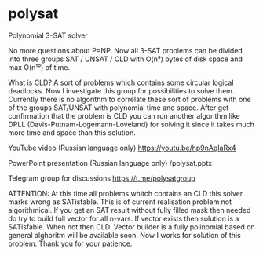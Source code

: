# polysat
Polynomial 3-SAT solver


No more questions about P=NP. 
Now all 3-SAT problems can be divided into three groups SAT / UNSAT / CLD with O(n³) bytes of disk space and max O(n¹⁰) of time.

What is CLD?
A sort of problems which contains some circular logical deadlocks. Now I investigate this group for possibilities to solve them.
Currently there is no algorithm to correlate these sort of problems with one of the groups SAT/UNSAT with polynomial time and space.
After get confirmation that the problem is CLD you can run another algorithm like DPLL (Davis-Putnam-Logemann-Loveland) for solving it
since it takes much more time and space than this solution.

YouTube video (Russian language only)
https://youtu.be/hp9nAqIaRx4

PowerPoint presentation (Russian language only)
/polysat.pptx

Telegram group for discussions
https://t.me/polysatgroup

ATTENTION: At this time all problems whitch contains an CLD this solver marks wrong as SATisfable.
           This is of current realisation problem not algorithmical.
           If you get an SAT result without fully filled mask then needed do try to build full vector for all n-vars.
           If vector exists then solution is a SATisfable. When not then CLD.
           Vector builder is a fully polinomial based on general alghoritm will be available soon.
           Now I works for solution of this problem. Thank you for your patience.
